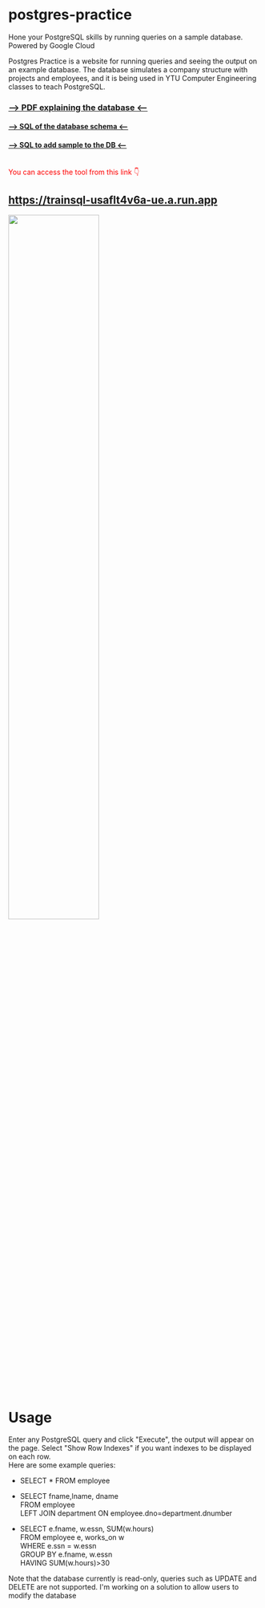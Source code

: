 # postgres-practice
Hone your PostgreSQL skills by running queries on a sample database. Powered by Google Cloud

Postgres Practice is a website for running queries and seeing the output on an example database. The database simulates a company structure with projects and employees, and it is being used in YTU Computer Engineering classes to teach PostgreSQL.

### [--> PDF explaining the database <--](database-summary.pdf)
#### [--> SQL of the database schema <--](database-schema.sql)
#### [--> SQL to add sample to the DB <--](database-data.sql)

<br>
<span style="color:red"> You can access the tool from this link 👇</span>



## https://trainsql-usaflt4v6a-ue.a.run.app

<img src="https://i.imgur.com/9gjI5zQ.png" width="60%" height="60%">

   


# Usage

Enter any PostgreSQL query and click "Execute", the output will appear on the page. Select "Show Row Indexes" if you want indexes to be displayed on each row.<br>
Here are some example queries:

- SELECT * FROM employee
- SELECT fname,lname, dname <br>
FROM employee <br>
LEFT JOIN department ON employee.dno=department.dnumber

- SELECT e.fname, w.essn, SUM(w.hours)  <br>
FROM employee e, works_on w <br>
WHERE e.ssn = w.essn <br>
GROUP BY e.fname, w.essn <br>
HAVING SUM(w.hours)>30

    
    
    

Note that the database currently is read-only, queries such as UPDATE and DELETE are not supported. I'm working on a solution to allow users to modify the database



